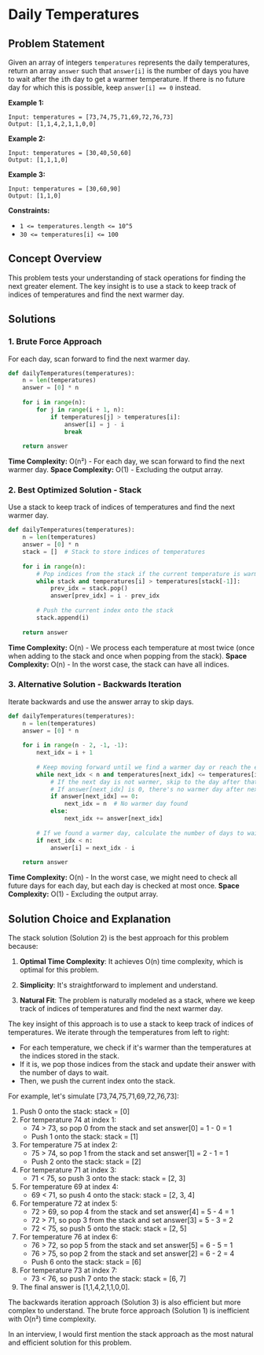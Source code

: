 # Daily Temperatures

## Problem Statement

Given an array of integers `temperatures` represents the daily temperatures, return an array `answer` such that `answer[i]` is the number of days you have to wait after the `i`th day to get a warmer temperature. If there is no future day for which this is possible, keep `answer[i] == 0` instead.

**Example 1:**
```
Input: temperatures = [73,74,75,71,69,72,76,73]
Output: [1,1,4,2,1,1,0,0]
```

**Example 2:**
```
Input: temperatures = [30,40,50,60]
Output: [1,1,1,0]
```

**Example 3:**
```
Input: temperatures = [30,60,90]
Output: [1,1,0]
```

**Constraints:**
- `1 <= temperatures.length <= 10^5`
- `30 <= temperatures[i] <= 100`

## Concept Overview

This problem tests your understanding of stack operations for finding the next greater element. The key insight is to use a stack to keep track of indices of temperatures and find the next warmer day.

## Solutions

### 1. Brute Force Approach

For each day, scan forward to find the next warmer day.

```python
def dailyTemperatures(temperatures):
    n = len(temperatures)
    answer = [0] * n
    
    for i in range(n):
        for j in range(i + 1, n):
            if temperatures[j] > temperatures[i]:
                answer[i] = j - i
                break
    
    return answer
```

**Time Complexity:** O(n²) - For each day, we scan forward to find the next warmer day.
**Space Complexity:** O(1) - Excluding the output array.

### 2. Best Optimized Solution - Stack

Use a stack to keep track of indices of temperatures and find the next warmer day.

```python
def dailyTemperatures(temperatures):
    n = len(temperatures)
    answer = [0] * n
    stack = []  # Stack to store indices of temperatures
    
    for i in range(n):
        # Pop indices from the stack if the current temperature is warmer
        while stack and temperatures[i] > temperatures[stack[-1]]:
            prev_idx = stack.pop()
            answer[prev_idx] = i - prev_idx
        
        # Push the current index onto the stack
        stack.append(i)
    
    return answer
```

**Time Complexity:** O(n) - We process each temperature at most twice (once when adding to the stack and once when popping from the stack).
**Space Complexity:** O(n) - In the worst case, the stack can have all indices.

### 3. Alternative Solution - Backwards Iteration

Iterate backwards and use the answer array to skip days.

```python
def dailyTemperatures(temperatures):
    n = len(temperatures)
    answer = [0] * n
    
    for i in range(n - 2, -1, -1):
        next_idx = i + 1
        
        # Keep moving forward until we find a warmer day or reach the end
        while next_idx < n and temperatures[next_idx] <= temperatures[i]:
            # If the next day is not warmer, skip to the day after that
            # If answer[next_idx] is 0, there's no warmer day after next_idx
            if answer[next_idx] == 0:
                next_idx = n  # No warmer day found
            else:
                next_idx += answer[next_idx]
        
        # If we found a warmer day, calculate the number of days to wait
        if next_idx < n:
            answer[i] = next_idx - i
    
    return answer
```

**Time Complexity:** O(n) - In the worst case, we might need to check all future days for each day, but each day is checked at most once.
**Space Complexity:** O(1) - Excluding the output array.

## Solution Choice and Explanation

The stack solution (Solution 2) is the best approach for this problem because:

1. **Optimal Time Complexity**: It achieves O(n) time complexity, which is optimal for this problem.

2. **Simplicity**: It's straightforward to implement and understand.

3. **Natural Fit**: The problem is naturally modeled as a stack, where we keep track of indices of temperatures and find the next warmer day.

The key insight of this approach is to use a stack to keep track of indices of temperatures. We iterate through the temperatures from left to right:
- For each temperature, we check if it's warmer than the temperatures at the indices stored in the stack.
- If it is, we pop those indices from the stack and update their answer with the number of days to wait.
- Then, we push the current index onto the stack.

For example, let's simulate [73,74,75,71,69,72,76,73]:
1. Push 0 onto the stack: stack = [0]
2. For temperature 74 at index 1:
   - 74 > 73, so pop 0 from the stack and set answer[0] = 1 - 0 = 1
   - Push 1 onto the stack: stack = [1]
3. For temperature 75 at index 2:
   - 75 > 74, so pop 1 from the stack and set answer[1] = 2 - 1 = 1
   - Push 2 onto the stack: stack = [2]
4. For temperature 71 at index 3:
   - 71 < 75, so push 3 onto the stack: stack = [2, 3]
5. For temperature 69 at index 4:
   - 69 < 71, so push 4 onto the stack: stack = [2, 3, 4]
6. For temperature 72 at index 5:
   - 72 > 69, so pop 4 from the stack and set answer[4] = 5 - 4 = 1
   - 72 > 71, so pop 3 from the stack and set answer[3] = 5 - 3 = 2
   - 72 < 75, so push 5 onto the stack: stack = [2, 5]
7. For temperature 76 at index 6:
   - 76 > 72, so pop 5 from the stack and set answer[5] = 6 - 5 = 1
   - 76 > 75, so pop 2 from the stack and set answer[2] = 6 - 2 = 4
   - Push 6 onto the stack: stack = [6]
8. For temperature 73 at index 7:
   - 73 < 76, so push 7 onto the stack: stack = [6, 7]
9. The final answer is [1,1,4,2,1,1,0,0].

The backwards iteration approach (Solution 3) is also efficient but more complex to understand. The brute force approach (Solution 1) is inefficient with O(n²) time complexity.

In an interview, I would first mention the stack approach as the most natural and efficient solution for this problem.
